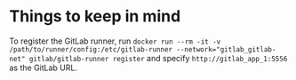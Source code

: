 # Things to keep in mind
To register the GitLab runner, run `docker run --rm -it -v /path/to/runner/config:/etc/gitlab-runner --network="gitlab_gitlab-net" gitlab/gitlab-runner register` and specify `http://gitlab_app_1:5556` as the GitLab URL.
